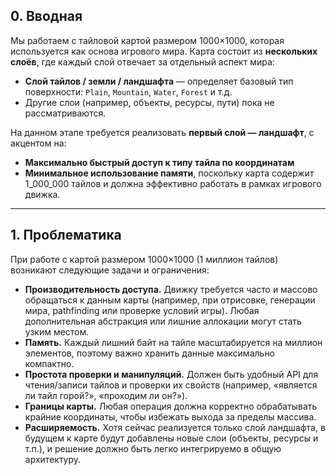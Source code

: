 ## 0. Вводная
Мы работаем с тайловой картой размером 1000×1000, которая используется как основа игрового мира. Карта состоит из **нескольких слоёв**, где каждый слой отвечает за отдельный аспект мира:  

- **Слой тайлов / земли / ландшафта** — определяет базовый тип поверхности: `Plain`, `Mountain`, `Water`, `Forest` и т.д.  
- Другие слои (например, объекты, ресурсы, пути) пока не рассматриваются.  

На данном этапе требуется реализовать **первый слой — ландшафт**, с акцентом на:  
- **Максимально быстрый доступ к типу тайла по координатам**  
- **Минимальное использование памяти**, поскольку карта содержит 1_000_000 тайлов и должна эффективно работать в рамках игрового движка.  

---

## 1. Проблематика
При работе с картой размером 1000×1000 (1 миллион тайлов) возникают следующие задачи и ограничения:  

- **Производительность доступа.** Движку требуется часто и массово обращаться к данным карты (например, при отрисовке, генерации мира, pathfinding или проверке условий игры). Любая дополнительная абстракция или лишние аллокации могут стать узким местом.  
- **Память.** Каждый лишний байт на тайле масштабируется на миллион элементов, поэтому важно хранить данные максимально компактно.  
- **Простота проверки и манипуляций.** Должен быть удобный API для чтения/записи тайлов и проверки их свойств (например, «является ли тайл горой?», «проходим ли он?»).  
- **Границы карты.** Любая операция должна корректно обрабатывать крайние координаты, чтобы избежать выхода за пределы массива.  
- **Расширяемость.** Хотя сейчас реализуется только слой ландшафта, в будущем к карте будут добавлены новые слои (объекты, ресурсы и т.п.), и решение должно быть легко интегрируемо в общую архитектуру.  
